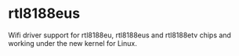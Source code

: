 # rtl8188eus
Wifi driver support for rtl8188eu, rtl8188eus and rtl8188etv chips and working under the new kernel for Linux.
